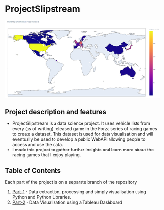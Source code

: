 # ProjectSlipstream
![ProjectSlipstream Project Image](/_readme_images/ProjectSlipstream.png "ProjectSlipstream Project Image")
## Project description and features
* ProjectSlipstream is a data science project. It uses vehicle lists from every (as of writing) released game in the Forza series of racing games to create a dataset. This dataset is used for data visualisation and will eventually be used to develop a public WebAPI allowing people to access and use the data.
* I made this project to gather further insights and learn more about the racing games that I enjoy playing.

## Table of Contents 
Each part of the project is on a separate branch of the repository.
1. [Part-1](https://github.com/NigelThomasBell/Slipstream/tree/Part-1) - Data extraction, processing and simply visualisation using Python and Python Libraries.
2. [Part-2](https://github.com/NigelThomasBell/Slipstream/tree/Part-2) - Data Visualisation using a Tableau Dashboard
